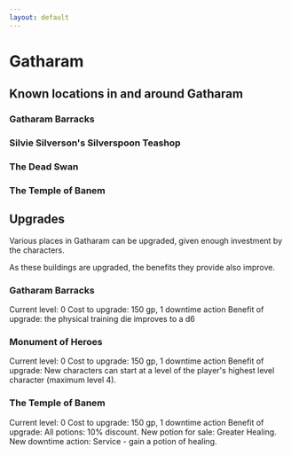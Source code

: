 ```yaml
---
layout: default
---
```


# Gatharam

## Known locations in and around Gatharam

### Gatharam Barracks

### Silvie Silverson's Silverspoon Teashop

### The Dead Swan

### The Temple of Banem

## Upgrades

Various places in Gatharam can be upgraded, given enough investment by the characters. 

As these buildings are upgraded, the benefits they provide also improve.

### Gatharam Barracks
Current level: 0
Cost to upgrade: 150 gp, 1 downtime action
Benefit of upgrade: the physical training die improves to a d6

### Monument of Heroes
Current level: 0
Cost to upgrade: 150 gp, 1 downtime action
Benefit of upgrade: New characters can start at a level of the player's highest level character (maximum level 4).

### The Temple of Banem
Current level: 0
Cost to upgrade: 150 gp, 1 downtime action
Benefit of upgrade: All potions: 10% discount. New potion for sale: Greater Healing. New downtime action: Service - gain a potion of healing.
